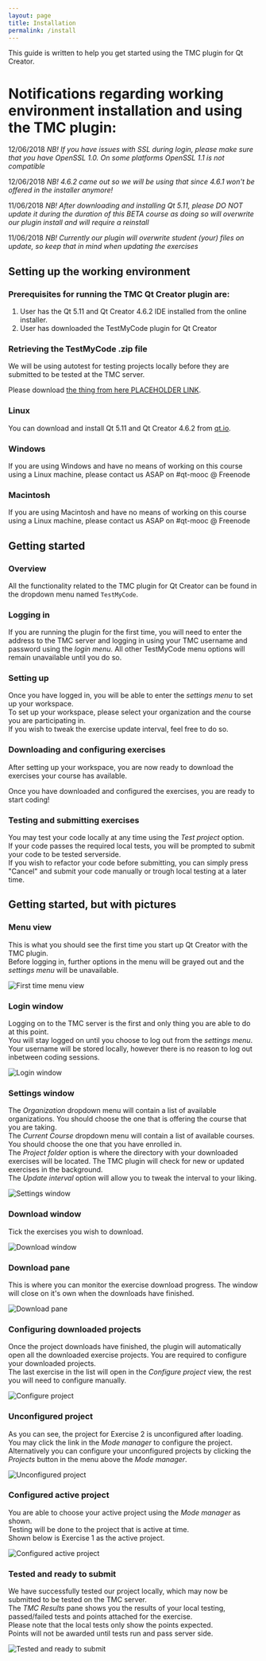```yaml
---
layout: page
title: Installation
permalink: /install
---
```


This guide is written to help you get started using the TMC plugin for Qt Creator.

# Notifications regarding working environment installation and using the TMC plugin: 

12/06/2018 *NB! If you have issues with SSL during login, please make sure that you have OpenSSL 1.0. On some platforms OpenSSL 1.1 is not compatible*

12/06/2018 *NB! 4.6.2 came out so we will be using that since 4.6.1 won't be offered in the installer anymore!*

11/06/2018 *NB! After downloading and installing Qt 5.11, please DO NOT update it during the duration of this BETA course as doing so will overwrite our plugin install and will require a reinstall*

11/06/2018 *NB! Currently our plugin will overwrite student (your) files on update, so keep that in mind when updating the exercises*

## Setting up the working environment

### Prerequisites for running the TMC Qt Creator plugin are:

1. User has the Qt 5.11 and Qt Creator 4.6.2 IDE installed from the online installer.
2. User has downloaded the TestMyCode plugin for Qt Creator

### Retrieving the TestMyCode .zip file

We will be using autotest for testing projects locally before they are submitted to be tested at the TMC server.  

Please download [the thing from here PLACEHOLDER LINK](PLACEHOLDER).  

### Linux 

You can download and install Qt 5.11 and Qt Creator 4.6.2 from [qt.io](https://www.qt.io/download-qt-installer).

### Windows

If you are using Windows and have no means of working on this course using a Linux machine, please contact us ASAP on #qt-mooc @ Freenode

### Macintosh

If you are using Macintosh and have no means of working on this course using a Linux machine, please contact us ASAP on #qt-mooc @ Freenode

## Getting started

### Overview

All the functionality related to the TMC plugin for Qt Creator can be found in the dropdown menu named `TestMyCode`.

### Logging in

If you are running the plugin for the first time, you will need to enter the address to the TMC server and logging in
using your TMC username and password using the _login menu_. All other TestMyCode menu options will remain unavailable until you do so.

### Setting up

Once you have logged in, you will be able to enter the _settings menu_ to set up your workspace.   
To set up your workspace, please select your organization and the course you are participating in.  
If you wish to tweak the exercise update interval, feel free to do so.

### Downloading and configuring exercises

After setting up your workspace, you are now ready to download the exercises your course has available.

Once you have downloaded and configured the exercises, you are ready to start coding!

### Testing and submitting exercises

You may test your code locally at any time using the _Test project_ option.  
If your code passes the required local tests, you will be prompted to submit your code to be tested serverside.  
If you wish to refactor your code before submitting, you can simply press "Cancel" and submit your code manually or trough local testing at a later time.  

## Getting started, but with pictures

### Menu view

This is what you should see the first time you start up Qt Creator with the TMC plugin.  
Before logging in, further options in the menu will be grayed out and the _settings menu_ will be unavailable.

![First time menu view](https://github.com/TestMyQt/Qt-CreatorTMC/blob/master/documentation/images/starting_out.jpg)

### Login window

Logging on to the TMC server is the first and only thing you are able to do at this point.  
You will stay logged on until you choose to log out from the _settings menu_.  
Your username will be stored locally, however there is no reason to log out inbetween coding sessions.

![Login window](https://github.com/TestMyQt/Qt-CreatorTMC/blob/master/documentation/images/starting_out_logging_in.jpg)

### Settings window

The _Organization_ dropdown menu will contain a list of available organizations. You should choose the one that is offering the course that you are taking.  
The _Current Course_ dropdown menu will contain a list of available courses. You should choose the one that you have enrolled in.  
The _Project folder_ option is where the directory with your downloaded exercises will be located.
The TMC plugin will check for new or updated exercises in the background.  
The _Update interval_ option will allow you to tweak the interval to your liking.

![Settings window](https://github.com/TestMyQt/Qt-CreatorTMC/blob/master/documentation/images/starting_out_settings_window.jpg)

### Download window

Tick the exercises you wish to download.

![Download window](https://github.com/TestMyQt/Qt-CreatorTMC/blob/master/documentation/images/starting_out_download_window.jpg)

### Download pane

This is where you can monitor the exercise download progress. The window will close on it's own when the downloads have finished.

![Download pane](https://github.com/TestMyQt/Qt-CreatorTMC/blob/master/documentation/images/starting_out_download_pane.jpg)

### Configuring downloaded projects

Once the project downloads have finished, the plugin will automatically open all the downloaded exercise projects. You are required to configure your downloaded projects.  
The last exercise in the list will open in the _Configure project_ view, the rest you will need to configure manually.

![Configure project](https://github.com/TestMyQt/Qt-CreatorTMC/blob/master/documentation/images/starting_out_configure_project.jpg)

### Unconfigured project

As you can see, the project for Exercise 2 is unconfigured after loading.  
You may click the link in the _Mode manager_ to configure the project.  
Alternatively you can configure your unconfigured projects by clicking the _Projects_ button in the menu above the _Mode manager_.

![Unconfigured project](https://github.com/TestMyQt/Qt-CreatorTMC/blob/master/documentation/images/starting_out_exercise_2_unconfigured.jpg)

### Configured active project

You are able to choose your active project using the _Mode manager_ as shown.  
Testing will be done to the project that is active at time.  
Shown below is Exercise 1 as the active project.

![Configured active project](https://github.com/TestMyQt/Qt-CreatorTMC/blob/master/documentation/images/starting_out_exercise_1_configured_and_active.jpg)

### Tested and ready to submit

We have successfully tested our project locally, which may now be submitted to be tested on the TMC server.  
The _TMC Results_ pane shows you the results of your local testing, passed/failed tests and points attached for the exercise.  
Please note that the local tests only show the points expected.  
Points will not be awarded until tests run and pass server side.

![Tested and ready to submit](https://github.com/TestMyQt/Qt-CreatorTMC/blob/master/documentation/images/starting_out_exercise_1_tested_ready_to_submit.jpg)












